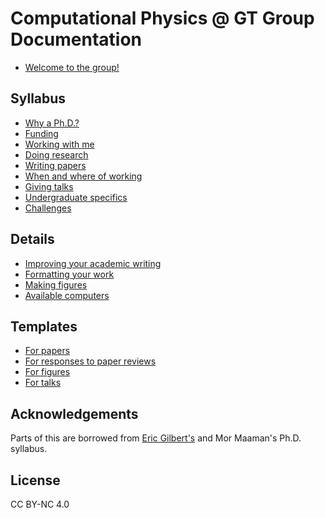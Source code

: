 # Computational Physics @ GT Group Documentation

* [Welcome to the group!](group-syllabus/intro-to-group.md) 

## Syllabus

* [Why a Ph.D.?](group-syllabus/why-phd.md)
* [Funding](group-syllabus/funding.md)
* [Working with me](group-syllabus/working-with-me.md)
* [Doing research](group-syllabus/doing-research.md)
* [Writing papers](group-syllabus/writing-papers.md)
* [When and where of working](group-syllabus/when-where-working.md)
* [Giving talks](group-syllabus/giving-talks.md)
* [Undergraduate specifics](group-syllabus/undergraduate-specifics.md)
* [Challenges](group-syllabus/challenges.md)

## Details

* [Improving your academic writing](group-syllabus/improving-your-writing.md)
* [Formatting your work](group-syllabus/formatting.md)
* [Making figures](group-syllabus/figures.md)
* [Available computers](group-syllabus/computers.md)

## Templates

* [For papers](templates/paper)
* [For responses to paper reviews](templates/paper_rebuttal)
* [For figures](templates/paper/figures)
* [For talks](templates/talks)

## Acknowledgements

Parts of this are borrowed from [Eric Gilbert's](https://docs.google.com/document/d/11D3kHElzS2HQxTwPqcaTnU5HCJ8WGE5brTXI4KLf4dM) and Mor Maaman's Ph.D. syllabus.

## License

CC BY-NC 4.0
